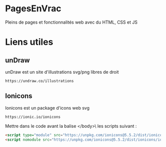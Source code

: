 # PagesEnVrac
Pleins de pages et fonctionnalités web avec du HTML, CSS et JS
# Liens utiles
## unDraw
unDraw est un site d'illustrations svg/png libres de droit
```
https://undraw.co/illustrations
```
## Ionicons
Ionicons est un package d'icons web svg
```
https://ionic.io/ionicons
```
Mettre dans le code avant la balise \</body>\ les scripts suivant :
```html
<script type="module" src="https://unpkg.com/ionicons@5.5.2/dist/ionicons/ionicons.esm.js"></script>
<script nomodule src="https://unpkg.com/ionicons@5.5.2/dist/ionicons/ionicons.js"></script>
```
